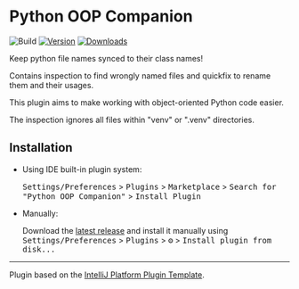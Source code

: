 # Python OOP Companion

![Build](https://github.com/intenics/class_name_py/workflows/Build/badge.svg)
[![Version](https://img.shields.io/jetbrains/plugin/v/io.intenics.python.fileNameMismatch.svg)](https://plugins.jetbrains.com/plugin/io.intenics.python.fileNameMismatch)
[![Downloads](https://img.shields.io/jetbrains/plugin/d/io.intenics.python.fileNameMismatch.svg)](https://plugins.jetbrains.com/plugin/io.intenics.python.fileNameMismatch)

<!-- Plugin description -->
Keep python file names synced to their class names!

Contains inspection to find wrongly named files and quickfix to rename them and their usages.

This plugin aims to make working with object-oriented Python code easier.

The inspection ignores all files within "venv" or ".venv" directories.

<!-- Plugin description end -->

## Installation

- Using IDE built-in plugin system:

  <kbd>Settings/Preferences</kbd> > <kbd>Plugins</kbd> > <kbd>Marketplace</kbd> > <kbd>Search for "Python OOP
  Companion"</kbd> >
  <kbd>Install Plugin</kbd>

- Manually:

  Download the [latest release](https://github.com/intenics/pycharm-file-names/releases/latest) and install it manually
  using
  <kbd>Settings/Preferences</kbd> > <kbd>Plugins</kbd> > <kbd>⚙️</kbd> > <kbd>Install plugin from disk...</kbd>

---
Plugin based on the [IntelliJ Platform Plugin Template][template].

[template]: https://github.com/JetBrains/intellij-platform-plugin-template

[docs:plugin-description]: https://plugins.jetbrains.com/docs/intellij/plugin-user-experience.html#plugin-description-and-presentation